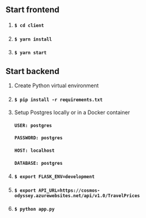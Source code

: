 ## Start frontend

1. #### `$ cd client`
2. #### `$ yarn install`
3. #### `$ yarn start`

## Start backend

1. Create Python virtual environment
2. #### `$ pip install -r requirements.txt`
3. Setup Postgres locally or in a Docker container
   #### `USER: postgres`
   #### `PASSWORD: postgres`
   #### `HOST: localhost`
   #### `DATABASE: postgres`
4. #### `$ export FLASK_ENV=development`
5. #### `$ export API_URL=https://cosmos-odyssey.azurewebsites.net/api/v1.0/TravelPrices`
6. #### `$ python app.py`
